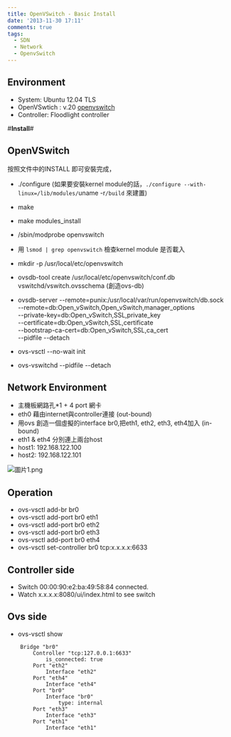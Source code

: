 ```yaml
---
title: OpenVSwitch - Basic Install
date: '2013-11-30 17:11'
comments: true
tags:
  - SDN
  - Network
  - OpenvSwitch
---
```

Environment
-----------

- System: Ubuntu 12.04 TLS
- OpenVSwtich : v.20 [openvswitch](http://openvswitch.org/download/ "openvswitch ")
- Controller: Floodlight controller


#**Install**#

OpenVSwitch
-----------
按照文件中的INSTALL 即可安裝完成，

- ./configure  (如果要安裝kernel module的話，`./configure --with-linux=/lib/modules/`uname -r`/build` 來建置)
- make
- make modules_install
- /sbin/modprobe openvswitch
- 用 `lsmod | grep openvswitch` 檢查kernel module 是否載入
- mkdir -p /usr/local/etc/openvswitch
- ovsdb-tool create /usr/local/etc/openvswitch/conf.db vswitchd/vswitch.ovsschema (創造ovs-db)
- ovsdb-server --remote=punix:/usr/local/var/run/openvswitch/db.sock \
                     --remote=db:Open_vSwitch,Open_vSwitch,manager_options \
                     --private-key=db:Open_vSwitch,SSL,private_key \
                     --certificate=db:Open_vSwitch,SSL,certificate \
                     --bootstrap-ca-cert=db:Open_vSwitch,SSL,ca_cert \
                     --pidfile --detach

- ovs-vsctl --no-wait init
- ovs-vswitchd --pidfile --detach

Network Environment
-------------------

- 主機板網路孔*1 + 4 port 網卡
- eth0 藉由internet與controller連接 (out-bound)
- 用ovs 創造一個虛擬的interface br0,把eth1, eth2, eth3, eth4加入  (in-bound)
- eth1 & eth4 分別連上兩台host
- host1: 192.168.122.100
- host2: 192.168.122.101

![圖片1.png](http://user-image.logdown.io/user/415/blog/415/post/164871/pLwj6W3SR4ypbWvDvAra_%E5%9C%96%E7%89%871.png)

Operation
---------
- ovs-vsctl add-br br0
- ovs-vsctl add-port br0 eth1
- ovs-vsctl add-port br0 eth2
- ovs-vsctl add-port br0 eth3
- ovs-vsctl add-port br0 eth4
- ovs-vsctl set-controller br0  tcp:x.x.x.x:6633

Controller side
---------------
- Switch 00:00:90:e2:ba:49:58:84 connected.
- Watch x.x.x.x:8080/ui/index.html to see switch

Ovs side
--------
- ovs-vsctl show
```
    Bridge "br0"
        Controller "tcp:127.0.0.1:6633"
            is_connected: true
        Port "eth2"
            Interface "eth2"
        Port "eth4"
            Interface "eth4"
        Port "br0"
            Interface "br0"
                type: internal
        Port "eth3"
            Interface "eth3"
        Port "eth1"
            Interface "eth1"
```

